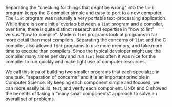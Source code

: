 Separating the "checking for things that *might* be wrong" into the `lint` program keeps the C compiler simple
and easy to port to a new computer.  The `lint` program was naturally a very portable text-processing
application.   While there is some initial overlap between a `lint` program and a compiler,
over time, there is quite distinct research and expertise in "how to lint" versus "how to compile".
Modern `lint` programs look at programs in far more detail than most compilers.  Separating
the concerns of `lint` and the C compiler, also allowed `lint` programs to use more
memory, and take more time to execute than compilers.  Since the typical developer might
use the compiler many times per day and run `lint` less often it was nice for the compiler
to run quickly and make light use of computer resources.

We call this idea of building two smaller programs that each specialize in one task, "separation of concerns" and
it is an important principle in Computer Science.  By keeping each component simple and focused, we can more easily build,
test, and verify each component. UNIX and C showed the benefits of taking a "many small components" approach to solve
an overall set of problems.

